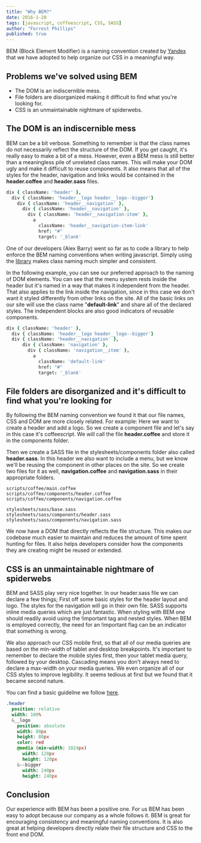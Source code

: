 ```yaml
---
title: "Why BEM?"
date: 2016-1-20
tags: [javascript, coffeescript, CSS, SASS]
author: "Forrest Phillips"
published: true
---
```


BEM (Block Element Modifier) is a naming convention created by [Yandex](https://en.bem.info/method/) that we have adopted to help organize our CSS in a meaningful way.

## Problems we've solved using BEM

* The DOM is an indiscernible mess.
* File folders are disorganized making it difficult to find what you're looking for.
* CSS is an unmaintainable nightmare of spiderwebs.

## The DOM is an indiscernible mess

BEM can be a bit verbose. Something to remember is that the class names do not necessarily reflect the structure of the DOM. If you get caught, it's really easy to make a bit of a mess. However, even a BEM mess is still better than a meaningless pile of unrelated class names. This will make your DOM ugly and make it difficult to reuse components. It also means that all of the styles for the header, navigation and links would be contained in the **header.coffee** and  **header.sass** files.

```coffeescript
div { className: 'header' },
  div { className: 'header__logo header__logo--bigger'}
    div { className: 'header__navigation' },
      div { className: 'header__navigation' },
        div { className: 'header__navigation-item' },
          a
            className: 'header__navigation-item-link'
            href: "#"
            target: '_blank'
```

One of our developers (Alex Barry) went so far as to code a library to help enforce the BEM naming conventions when writing javascript. Simply using the [library](https://www.npmjs.com/package/bemmer-node) makes class naming much simpler and consistent.

In the following example, you can see our preferred approach to the naming of DOM elements. You can see that the menu system rests inside the header but it's named in a way that makes it independent from the header. That also applies to the link inside the navigation, since in this case we don't want it styled differently from other links on the site. All of the basic links on our site will use the class name "**default-link**" and share all of the declared styles. The independent blocks are also good indicators of reusable components.

```coffeescript
div { className: 'header' },
  div { className: 'header__logo header__logo--bigger'}
  div { className: 'header__navigation' },
      div { className: 'navigation' },
        div { className: 'navigation__item' },
          a
            className: 'default-link'
            href: "#"
            target: '_blank'
```

## File folders are disorganized and it's difficult to find what you're looking for

By following the BEM naming convention we found it that our file names, CSS and DOM are more closely related. For example: Here we want to create a header and add a logo. So we create a component file and let's say in this case it's coffeescript. We will call the file  **header.coffee** and store it in the components folder.

Then we create a SASS file in the stylesheets/components folder also called **header.sass**. In this header we also want to include a menu, but we know we'll be reusing the component in other places on the site. So we create two files for it as well, **navigation.coffee** and **navigation.sass** in their appropriate folders.

```
scripts/coffee/main.coffee
scripts/coffee/components/header.coffee
scripts/coffee/components/navigation.coffee

stylesheets/sass/base.sass
stylesheets/sass/components/header.sass
stylesheets/sass/components/navigation.sass
```

We now have a DOM that directly reflects the file structure. This makes our codebase much easier to maintain and reduces the amount of time spent hunting for files. It also helps developers consider how the components they are creating might be reused or extended.


## CSS is an unmaintainable nightmare of spiderwebs

BEM and SASS play very nice together. In our header.sass file we can declare a few things; First off some basic styles for the header layout and logo. The styles for the navigation will go in their own file. SASS supports inline media queries which are just fantastic. When styling with BEM one should readily avoid using the !important tag and nested styles. When BEM is employed correctly, the need for an !important flag can be an indicator that something is wrong.

We also approach our CSS mobile first, so that all of our media queries are based on the min-width of tablet and desktop breakpoints. It's important to remember to declare the mobile styles first, then your tablet media query, followed by your desktop. Cascading means you don't always need to declare a max-width on your media queries. We even organize all of our CSS styles to improve legibility. It seems tedious at first but we found that it became second nature.

You can find a basic guideline we follow [here](http://codepen.io/ForrestPhillips/pen/oXoOmE?editors=010).

```sass
.header
  position: relative
  width: 100%
  &__logo
    position: absolute
    width: 80px
    height: 80px
    color: red
    @media (min-width: 1024px)
      width: 120px
      height: 120px
    &--bigger
      width: 240px
      height: 240px
```

## Conclusion

Our experience with BEM has been a positive one. For us BEM has been easy to adopt because our company as a whole follows it. BEM is great for encouraging consistency and meaningful naming conventions. It is also great at helping developers directly relate their file structure and CSS to the front end DOM.